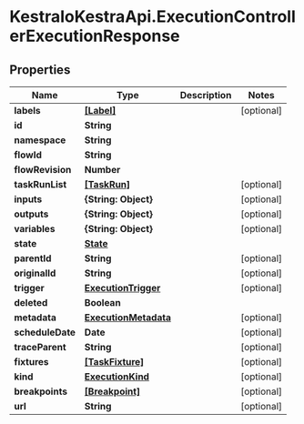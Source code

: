 # KestraIoKestraApi.ExecutionControllerExecutionResponse

## Properties

Name | Type | Description | Notes
------------ | ------------- | ------------- | -------------
**labels** | [**[Label]**](Label.md) |  | [optional] 
**id** | **String** |  | 
**namespace** | **String** |  | 
**flowId** | **String** |  | 
**flowRevision** | **Number** |  | 
**taskRunList** | [**[TaskRun]**](TaskRun.md) |  | [optional] 
**inputs** | **{String: Object}** |  | [optional] 
**outputs** | **{String: Object}** |  | [optional] 
**variables** | **{String: Object}** |  | [optional] 
**state** | [**State**](State.md) |  | 
**parentId** | **String** |  | [optional] 
**originalId** | **String** |  | [optional] 
**trigger** | [**ExecutionTrigger**](ExecutionTrigger.md) |  | [optional] 
**deleted** | **Boolean** |  | 
**metadata** | [**ExecutionMetadata**](ExecutionMetadata.md) |  | [optional] 
**scheduleDate** | **Date** |  | [optional] 
**traceParent** | **String** |  | [optional] 
**fixtures** | [**[TaskFixture]**](TaskFixture.md) |  | [optional] 
**kind** | [**ExecutionKind**](ExecutionKind.md) |  | [optional] 
**breakpoints** | [**[Breakpoint]**](Breakpoint.md) |  | [optional] 
**url** | **String** |  | [optional] 


